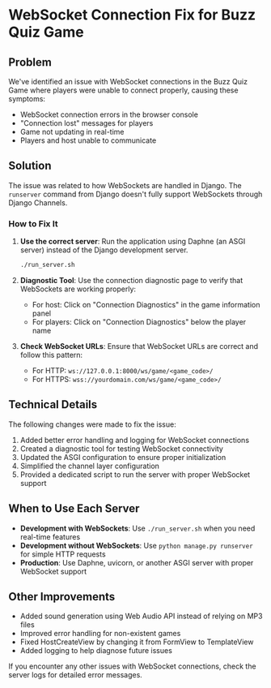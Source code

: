 # WebSocket Connection Fix for Buzz Quiz Game

## Problem

We've identified an issue with WebSocket connections in the Buzz Quiz Game where players were unable to connect properly, causing these symptoms:

- WebSocket connection errors in the browser console
- "Connection lost" messages for players
- Game not updating in real-time
- Players and host unable to communicate

## Solution

The issue was related to how WebSockets are handled in Django. The `runserver` command from Django doesn't fully support WebSockets through Django Channels.

### How to Fix It

1. **Use the correct server**: Run the application using Daphne (an ASGI server) instead of the Django development server.

   ```bash
   ./run_server.sh
   ```

2. **Diagnostic Tool**: Use the connection diagnostic page to verify that WebSockets are working properly:
   - For host: Click on "Connection Diagnostics" in the game information panel
   - For players: Click on "Connection Diagnostics" below the player name

3. **Check WebSocket URLs**: Ensure that WebSocket URLs are correct and follow this pattern:
   - For HTTP: `ws://127.0.0.1:8000/ws/game/<game_code>/`
   - For HTTPS: `wss://yourdomain.com/ws/game/<game_code>/`

## Technical Details

The following changes were made to fix the issue:

1. Added better error handling and logging for WebSocket connections
2. Created a diagnostic tool for testing WebSocket connectivity
3. Updated the ASGI configuration to ensure proper initialization
4. Simplified the channel layer configuration
5. Provided a dedicated script to run the server with proper WebSocket support

## When to Use Each Server

- **Development with WebSockets**: Use `./run_server.sh` when you need real-time features
- **Development without WebSockets**: Use `python manage.py runserver` for simple HTTP requests
- **Production**: Use Daphne, uvicorn, or another ASGI server with proper WebSocket support

## Other Improvements

- Added sound generation using Web Audio API instead of relying on MP3 files
- Improved error handling for non-existent games
- Fixed HostCreateView by changing it from FormView to TemplateView
- Added logging to help diagnose future issues

If you encounter any other issues with WebSocket connections, check the server logs for detailed error messages.